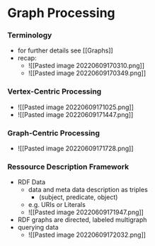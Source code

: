 # Graph Processing
### Terminology
+ for further details see [[Graphs]]
+ recap:
	+ ![[Pasted image 20220609170310.png]]
	+ ![[Pasted image 20220609170349.png]]

### Vertex-Centric Processing
+ ![[Pasted image 20220609171025.png]]
+ ![[Pasted image 20220609171447.png]]

### Graph-Centric Processing
+ ![[Pasted image 20220609171728.png]]

### Ressource Description Framework
+ RDF Data
	+ data and meta data description as triples
		+ (subject, predicate, object)
	+ e.g. URIs or Literals
	+ ![[Pasted image 20220609171947.png]]
+ RDF graphs are directed, labeled multigraph
+ querying data
	+ ![[Pasted image 20220609172032.png]]